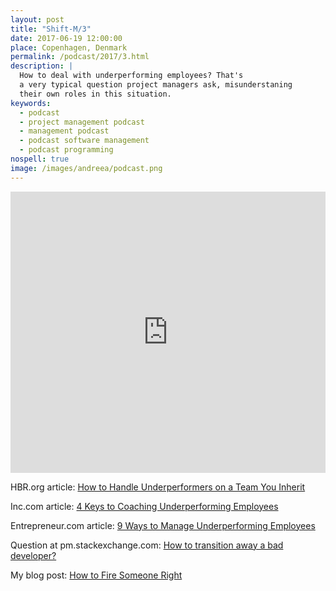 ```yaml
---
layout: post
title: "Shift-M/3"
date: 2017-06-19 12:00:00
place: Copenhagen, Denmark
permalink: /podcast/2017/3.html
description: |
  How to deal with underperforming employees? That's
  a very typical question project managers ask, misunderstaning
  their own roles in this situation.
keywords:
  - podcast
  - project management podcast
  - management podcast
  - podcast software management
  - podcast programming
nospell: true
image: /images/andreea/podcast.png
---
```


<iframe width="100%" height="450" scrolling="no" frameborder="no" src="https://w.soundcloud.com/player/?url=https%3A//api.soundcloud.com/tracks/328871346&amp;auto_play=false&amp;hide_related=false&amp;show_comments=true&amp;show_user=true&amp;show_reposts=false&amp;visual=true"></iframe>

HBR.org article:
[How to Handle Underperformers on a Team You Inherit](https://hbr.org/2017/06/how-to-handle-underperformers-on-a-team-you-inherit#comment-section)

Inc.com article:
[4 Keys to Coaching Underperforming Employees](https://www.inc.com/lee-colan/4-keys-to-coaching-underperforming-employees.html)

Entrepreneur.com article:
[9 Ways to Manage Underperforming Employees](https://www.entrepreneur.com/article/236263)

Question at pm.stackexchange.com:
[How to transition away a bad developer?](https://pm.stackexchange.com/questions/323/how-to-transition-away-a-bad-developer/326#326)

My blog post:
[How to Fire Someone Right](http://www.yegor256.com/2015/09/16/how-to-fire-someone-right.html)
